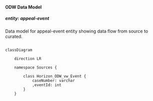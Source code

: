 #### ODW Data Model

##### entity: appeal-event

Data model for appeal-event entity showing data flow from source to curated.

```mermaid

classDiagram

    direction LR

    namespace Sources {

        class Horizon_ODW_vw_Event {
            caseNumber: varchar
            ,eventId: int
        }
    }


```